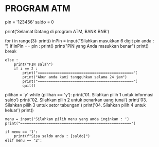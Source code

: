 # PROGRAM ATM 
pin = '123456'
saldo = 0

print('Selamat Datang di program ATM, BANK BNB')

for i in range(3):
    print()
    inPin = input("Silahkan masukkan 6 digit pin anda : ")
    if inPin == pin :
        print()
        print("PIN yang Anda masukkan benar")
        print()
        break

    else :
        print("PIN salah")
        if i == 2 :
            print("============================================")
            print("Akun anda kami tangguhkan selama 24 jam")
            print("============================================")
            quit()

pilihan = 'y'
while (pilihan == 'y'):
    print('01. Silahkan pilih 1 untuk informasi saldo')
    print('02. Silahkan pilih 2 untuk penarkan uang tunai')
    print('03. Silahkan pilih 3 untuk setor tabungan')
    print('04. Silahkan pilih 4 untuk keluar')
    print()

    menu = input('Silahkan pilih menu yang anda inginkan : ')
    print("===================================================")

    if menu == '1':
        print(f"Sisa saldo anda : {saldo}")
    elif menu == '2':
